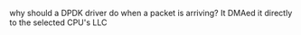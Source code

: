 why should a DPDK driver do when a packet is arriving?
It DMAed it directly to the selected CPU's LLC
